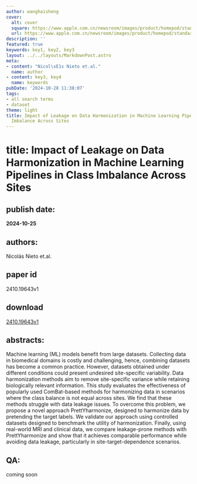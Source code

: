 ```yaml
---
author: wanghaisheng
cover:
  alt: cover
  square: https://www.apple.com.cn/newsroom/images/product/homepod/standard/Apple-HomePod-hero-230118_big.jpg.large_2x.jpg
  url: https://www.apple.com.cn/newsroom/images/product/homepod/standard/Apple-HomePod-hero-230118_big.jpg.large_2x.jpg
description: ''
featured: true
keywords: key1, key2, key3
layout: ../../layouts/MarkdownPost.astro
meta:
- content: "Nicol\xE1s Nieto et.al."
  name: author
- content: key3, key4
  name: keywords
pubDate: '2024-10-28 11:38:07'
tags:
- all search terms
- dataset
theme: light
title: Impact of Leakage on Data Harmonization in Machine Learning Pipelines in Class
  Imbalance Across Sites
---
```


# title: Impact of Leakage on Data Harmonization in Machine Learning Pipelines in Class Imbalance Across Sites 
## publish date: 
**2024-10-25** 
## authors: 
  Nicolás Nieto et.al. 
## paper id
2410.19643v1
## download
[2410.19643v1](http://arxiv.org/abs/2410.19643v1)
## abstracts:
Machine learning (ML) models benefit from large datasets. Collecting data in biomedical domains is costly and challenging, hence, combining datasets has become a common practice. However, datasets obtained under different conditions could present undesired site-specific variability. Data harmonization methods aim to remove site-specific variance while retaining biologically relevant information. This study evaluates the effectiveness of popularly used ComBat-based methods for harmonizing data in scenarios where the class balance is not equal across sites. We find that these methods struggle with data leakage issues. To overcome this problem, we propose a novel approach PrettYharmonize, designed to harmonize data by pretending the target labels. We validate our approach using controlled datasets designed to benchmark the utility of harmonization. Finally, using real-world MRI and clinical data, we compare leakage-prone methods with PrettYharmonize and show that it achieves comparable performance while avoiding data leakage, particularly in site-target-dependence scenarios.
## QA:
coming soon
